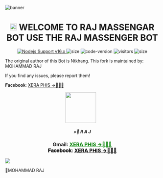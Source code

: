 <img
src="https://i.imgur.com/hODtgg2.jpeg" alt="banner">

<h1 align="center">
  <img src="https://i.imgur.com/riOGbqv.jpeg" width="22px" alt="icon">
  WELCOME TO RAJ MASSENGAR BOT USE THE RAJ MASSENGER BOT
</h1>

<p align="center">
	<a href="https://nodejs.org/dist/v16.20.0">
		<img src="https://i.imgur.com/RRS0Qx2.jpeg" alt="Nodejs Support v16.x">
	</a>
  <img alt="size" src="https://img.shields.io/github/repo-size/ntkhang03/Goat-Bot-V2.svg?style=flat-square&label=size">
  <img alt="code-version" src="https://img.shields.io/badge/dynamic/json?color=brightgreen&label=code%20version&prefix=v&query=%24.version&url=https://github.com/ntkhang03/Goat-Bot-V2/raw/main/package.json&style=flat-square">
  <img alt="visitors" src="https://visitor-badge.laobi.icu/badge?style=flat-square&page_id=ntkhang3.Goat-Bot-V2">
  <img alt="size" src="https://img.shields.io/badge/license-MIT-green?style=flat-square&color=brightgreen">
</p>



The original author of this Bot is Ntkhang. This fork is maintained by: MOHAMMAD RAJ  

If you find any issues, please report them!


𝐅𝐚𝐜𝐞𝐛𝐨𝐨𝐤: <a href="https://www.facebook.com/NOBITA.XnX.RAJ" style="color: black;"> XERA PHIS →🖤🪽🍒 </a></h3></div>

<p align="center"><a href="fb link" target="_blank" rel="noopener noreferrer">
  <img src="https://i.imgur.com/M6xV2Np.jpeg" width="100" style="margin-right: 10px;"></a>
</p>
<h5 align="center">
>🎀 R A J
</h5>

 

<div align="center">
			<h3>Gmail:
			<a href="otcjadid@gmail.com" style="color: green;">XERA PHIS →🖤🪽🍒</a>
				<br>
	𝐅𝐚𝐜𝐞𝐛𝐨𝐨𝐤: <a href="https://www.facebook.com/NOBITA.XnX.RAJ" style="color: black;">XERA PHIS →🖤🪽🍒</a></h3></div>

<img align="center" src="https://i.imgur.com/UM3ekFf.jpeg"/>


🔹MOHAMMAD RAJ
